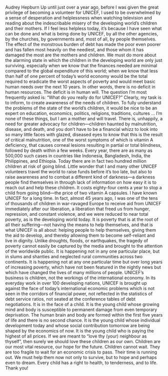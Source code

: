 Audrey Hepburn
Up until just over a year ago, before I was given the great privilege of becoming a volunteer for UNICEF, I used to be overwhelmed by a sense of desperation and helplessness when watching television and reading about the indescribable misery of the developing world’s children and their mothers. If I feel less helpless today, it’s because I have seen what can be done and what is being done by UNICEF, by all the other agencies, by the churches, by governments and, most of all, by people themselves.
The effect of the monstrous burden of debt has made the poor even poorer and has fallen most heavily on the neediest, and those whom it has damaged the most are the mothers and children. We must do more about the alarming state in which the children in the developing world are only just surviving. especially when we know that the finances needed are minimal compared to the global expenditure of this world; when we know that less than half of one percent of today’s world economy would be the total required to eradicate the worst aspects of poverty and would meet basic human needs over the next 10 years. In other words, there is no deficit in human resources. The deficit is in human will.
The question I’m most frequently asked is: “What do you really do for UNICEF?” Clearly, my task is to inform, to create awareness of the needs of children. To fully understand the problems of the state of the world’s children, it would be nice to be an expert on education, economics, politics, religions, traditions, cultures ... I’m none of these things, but I am a mother and will travel.
There is, unhappily, a need for greater advocacy for children—children haunted by malnutrition, disease, and death, and you don’t have to be a financial whizz to look into so many little faces with glazed, diseased eyes to know that this is the result of critical malnutrition, one of the worst symptoms of which is vitamin A deficiency, that causes corneal lesions resulting in partial or total blindness, followed by death within a few weeks. Every year, there are as many as 500,000 such cases in countries like Indonesia, Bangladesh, India, the Philippines, and Ethiopia. Today there are in fact two hundred million children at risk of going blind. Little wonder that I and many other UNICEF volunteers travel the world to raise funds before it’s too late, but also to raise awareness and to combat a different kind of darkness—a darkness people find themselves in through lack of information on how easy it is to reach out and help these children. It costs eighty-four cents a year to stop a child from going blind—the price of two vitamin A capsules.
I have known UNICEF for a long time. In fact, almost 45 years ago, I was one of the tens of thousands of children in war-ravaged Europe to receive aid from UNICEF immediately after our liberation, a liberation that freed us from hunger, repression, and constant violence, and we were reduced to near total poverty, as is the developing world today. It is poverty that is at the root of all their suffering—not having the means to help themselves, and that is what UNICEF is all about: helping people to help themselves, giving them the aid to develop, and thereby allowing them to become self-reliant and live in dignity.
Unlike droughts, floods, or earthquakes, the tragedy of poverty cannot easily be captured by the media and brought to the attention of the worldwide public. It is happening not in any one particular place, but in slums and shanties and neglected rural communities across two continents. It is happening not at any one particular time but over long years of increasing poverty, which have not been featured in the nightly news but which have changed the lives of many millions of people.
UNICEF’s business is children, not the workings of the international economy. In its everyday work in over 100 developing nations, UNICEF is brought up against the face of today’s international economic problems which is not seen in the corridors of financial power, not reflected in the statistics of debt service ratios, not seated at the conference tables of debt negotiations. It is in the face of a child. It is the young child whose growing mind and body is susceptible to permanent damage from even temporary deprivation. The human brain and body are formed within the first five years of life and there is no second chance. It is the young child whose individual development today and whose social contribution tomorrow are being shaped by the economics of now. It is the young child who is paying the highest of all prices.
If we are meant to “love thy (your) neighbour as thyself”, then surely we should love these children as our own. Children are our most vital resource, our hope for the future. Children cannot wait. They are too fragile to wait for an economic crisis to pass. Their time is running out. We must help them now not only to survive, but to hope and perhaps even to dream. Every child has a right to health, to tenderness, and to life.
Thank you!
